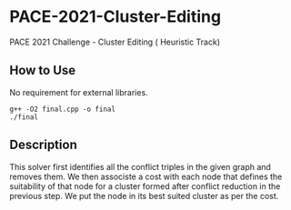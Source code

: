 # PACE-2021-Cluster-Editing
PACE 2021 Challenge - Cluster Editing ( Heuristic Track)
## How to Use
No requirement for external libraries.
``` 
g++ -O2 final.cpp -o final
./final 
```
## Description
This solver first identifies all the conflict triples in the given graph and removes them. We then associste a cost with each node that defines the suitability of that node for a cluster formed after conflict reduction in the previous step. We put the node in its best suited cluster as per the cost.  
